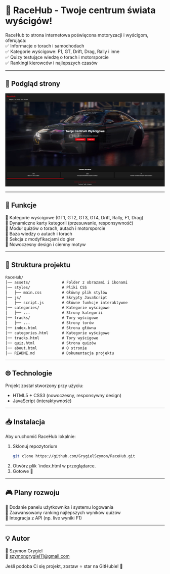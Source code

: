 # 🏁 RaceHub - Twoje centrum świata wyścigów!  

RaceHub to strona internetowa poświęcona motoryzacji i wyścigom, oferująca:  
✅ Informacje o torach i samochodach  
✅ Kategorie wyścigowe: F1, GT, Drift, Drag, Rally i inne  
✅ Quizy testujące wiedzę o torach i motorsporcie  
✅ Rankingi kierowców i najlepszych czasów  

---

## 📸 Podgląd strony
![RaceHub Screenshot](assets/screenshot.png)

---

## 🚀 Funkcje
🔹 Kategorie wyścigowe (GT1, GT2, GT3, GT4, Drift, Rally, F1, Drag)  
🔹 Dynamiczne karty kategorii (przesuwanie, responsywność)  
🔹 Moduł quizów o torach, autach i motorsporcie  
🔹 Baza wiedzy o autach i torach  
🔹 Sekcja z modyfikacjami do gier  
🔹 Nowoczesny design i ciemny motyw  

---

## 📂 Struktura projektu
```
RaceHub/
│── assets/              # Folder z obrazami i ikonami
│── styles/              # Pliki CSS
│   ├── main.css         # Główny plik stylów
│── js/                  # Skrypty JavaScript
│   ├── script.js        # Główne funkcje interaktywne
│── categories/          # Kategorie wyścigowe
│   ├── ...              # Strony kategorii
│── tracks/              # Tory wyścigowe
│   ├── ...              # Strony torów
│── index.html           # Strona główna
│── categories.html      # Kategorie wyścigowe
│── tracks.html          # Tory wyścigowe
│── quiz.html            # Strona quizów
│── about.html           # O stronie
│── README.md            # Dokumentacja projektu
```

---

## 🌐 Technologie
Projekt został stworzony przy użyciu:
- HTML5 + CSS3 (nowoczesny, responsywny design)
- JavaScript (interaktywność)

---

## 📥 Instalacja
Aby uruchomić RaceHub lokalnie:
1. Sklonuj repozytorium  
   ```bash
   git clone https://github.com/GrygielSzymon/RaceHub.git
   ```
2. Otwórz plik `index.html w przeglądarce.  
3. Gotowe 🎉

---

## 🎮 Plany rozwoju
🔹 Dodanie panelu użytkownika i systemu logowania  
🔹 Zaawansowany ranking najlepszych wyników quizów  
🔹 Integracja z API (np. live wyniki F1)  

---

## 💡 Autor
👤 Szymon Grygiel  
📧 szymongrygiel11@gmail.com  

Jeśli podoba Ci się projekt, zostaw ⭐ star na GitHubie! 🚀  
